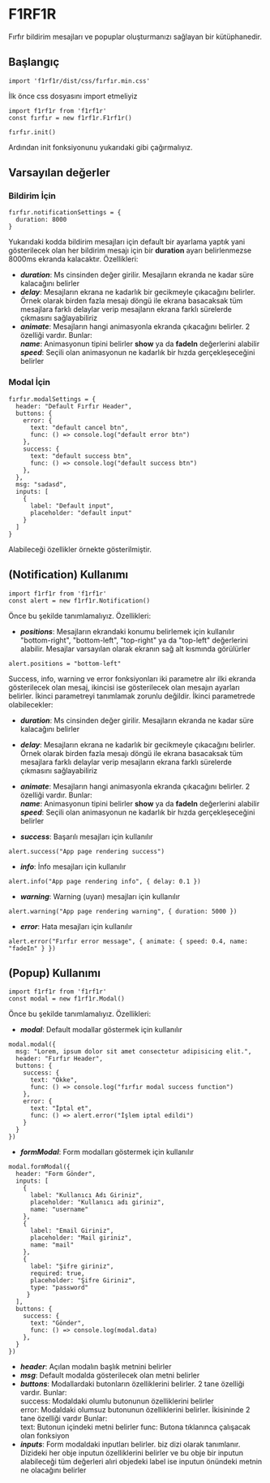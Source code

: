 # F1RF1R

Fırfır bildirim mesajları ve popuplar oluşturmanızı sağlayan bir kütüphanedir.


## Başlangıç

```
import 'f1rf1r/dist/css/fırfır.min.css'
```
İlk önce css dosyasını import etmeliyiz

```
import f1rf1r from 'f1rf1r'
const fırfır = new f1rf1r.F1rf1r()

fırfır.init()
```

Ardından init fonksiyonunu yukarıdaki gibi çağırmalıyız.

## Varsayılan değerler

### Bildirim İçin
```
fırfır.notificationSettings = {
  duration: 8000
}
```
Yukarıdaki kodda bildirim mesajları için default bir ayarlama yaptık yani gösterilecek olan her bildirim mesajı için bir **duration** ayarı belirlenmezse 8000ms ekranda kalacaktır. Özellikleri:

* ***duration***: Ms cinsinden değer girilir. Mesajların ekranda ne kadar süre kalacağını belirler
* ***delay***: Mesajların ekrana ne kadarlık bir gecikmeyle çıkacağını belirler. Örnek olarak birden fazla mesajı döngü ile ekrana basacaksak tüm mesajlara farklı delaylar verip mesajların ekrana farklı sürelerde çıkmasını sağlayabiliriz 
* ***animate***: Mesajların hangi animasyonla ekranda çıkacağını belirler. 2 özelliği vardır. Bunlar: <br />
***name***: Animasyonun tipini belirler **show** ya da **fadeIn** değerlerini alabilir <br />
***speed***: Seçili olan animasyonun ne kadarlık bir hızda gerçekleşeceğini belirler

### Modal İçin
```
fırfır.modalSettings = {
  header: "Default Fırfır Header",
  buttons: {
    error: {
      text: "default cancel btn",
      func: () => console.log("default error btn")
    },
    success: {
      text: "default success btn",
      func: () => console.log("default success btn")
    },
  },
  msg: "sadasd",
  inputs: [
    {
      label: "Default input",
      placeholder: "default input"
    }
  ]
}
```
Alabileceği özellikler örnekte gösterilmiştir.

## (Notification) Kullanımı
```
import f1rf1r from 'f1rf1r'
const alert = new f1rf1r.Notification()
```
Önce bu şekilde tanımlamalıyız. Özellikleri:

* ***positions***: Mesajların ekrandaki konumu belirlemek için kullanılır "bottom-right", "bottom-left", "top-right" ya da "top-left" değerlerini alabilir. Mesajlar varsayılan olarak ekranın sağ alt kısmında görülürler
```
alert.positions = "bottom-left"
```

Success, info, warning ve error fonksiyonları iki parametre alır ilki ekranda gösterilecek olan mesaj, ikincisi ise gösterilecek olan mesajın ayarları belirler. İkinci parametreyi tanımlamak zorunlu değildir. İkinci parametrede olabilecekler:

* ***duration***: Ms cinsinden değer girilir. Mesajların ekranda ne kadar süre kalacağını belirler
* ***delay***: Mesajların ekrana ne kadarlık bir gecikmeyle çıkacağını belirler. Örnek olarak birden fazla mesajı döngü ile ekrana basacaksak tüm mesajlara farklı delaylar verip mesajların ekrana farklı sürelerde çıkmasını sağlayabiliriz 
* ***animate***: Mesajların hangi animasyonla ekranda çıkacağını belirler. 2 özelliği vardır. Bunlar: <br />
***name***: Animasyonun tipini belirler **show** ya da **fadeIn** değerlerini alabilir <br />
***speed***: Seçili olan animasyonun ne kadarlık bir hızda gerçekleşeceğini belirler

* ***success***: Başarılı mesajları için kullanılır
```
alert.success("App page rendering success")
```

* ***info***: İnfo mesajları için kullanılır
```
alert.info("App page rendering info", { delay: 0.1 })
```

* ***warning***: Warning (uyarı) mesajları için kullanılır
```
alert.warning("App page rendering warning", { duration: 5000 })
```

* ***error***: Hata mesajları için kullanılır
```
alert.error("Fırfır error message", { animate: { speed: 0.4, name: "fadeIn" } })
```

## (Popup) Kullanımı
```
import f1rf1r from 'f1rf1r'
const modal = new f1rf1r.Modal()
```
Önce bu şekilde tanımlamalıyız. Özellikleri:
* ***modal***: Default modallar göstermek için kullanılır
```
modal.modal({
  msg: "Lorem, ipsum dolor sit amet consectetur adipisicing elit.",
  header: "Fırfır Header",
  buttons: {
    success: {
      text: "Okke",
      func: () => console.log("fırfır modal success function")
    },
    error: {
      text: "İptal et",
      func: () => alert.error("İşlem iptal edildi")
    }
  }
})
```

* ***formModal***: Form modalları göstermek için kullanılır
```
modal.formModal({
  header: "Form Gönder",
  inputs: [
    {
      label: "Kullanıcı Adı Giriniz",
      placeholder: "Kullanıcı adı giriniz",
      name: "username"
    },
    {
      label: "Email Giriniz",
      placeholder: "Mail giriniz",
      name: "mail"
    },
    {
      label: "Şifre giriniz",
      required: true,
      placeholder: "Şifre Giriniz",
      type: "password"
     }
  ],
  buttons: {
    success: {
      text: "Gönder",
      func: () => console.log(modal.data)
    },
  }
})
```
* ***header***: Açılan modalın başlık metnini belirler
* ***msg***: Default modalda gösterilecek olan metni belirler
* ***buttons***: Modallardaki butonların özelliklerini belirler. 2 tane özelliği vardır. Bunlar: <br />
success: Modaldaki olumlu butonunun özelliklerini belirler <br />
error: Modaldaki olumsuz butonunun özelliklerini belirler. İkisininde 2 tane özelliği vardır Bunlar: <br />
text: Butonun içindeki metni belirler
func: Butona tıklanınca çalışacak olan fonksiyon
* ***inputs***: Form modaldaki inputları belirler. biz dizi olarak tanımlanır. Dizideki her obje inputun özelliklerini belirler ve bu obje bir inputun alabileceği tüm değerleri alıri objedeki label ise inputun önündeki metnin ne olacağını belirler
